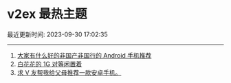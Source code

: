 # v2ex 最热主题

最近更新时间: 2023-09-30 17:02:35

--- 
1. [大家有什么好的非国产非国行的 Android 手机推荐](https://www.v2ex.com/t/978244) 
2. [白花花的 1G 对等闲置着](https://www.v2ex.com/t/978262) 
3. [求 V 友帮我给父母推荐一款安卓手机。](https://www.v2ex.com/t/978266) 
